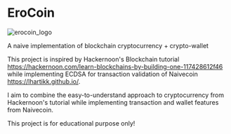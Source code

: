 # EroCoin
![erocoin_logo](https://i.gyazo.com/368adb5755b56212d36463f0fe50ad3f.png)
 
 
 A naive implementation of blockchain cryptocurrency + crypto-wallet

This project is inspired by Hackernoon's Blockchain tutorial https://hackernoon.com/learn-blockchains-by-building-one-117428612f46 while implementing ECDSA for transaction validation of Naivecoin https://lhartikk.github.io/.

I aim to combine the easy-to-understand approach to cryptocurrency from Hackernoon's tutorial while implementing transaction and wallet features from Naivecoin.

This project is for educational purpose only!
